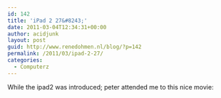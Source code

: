 ```yaml
---
id: 142
title: 'iPad 2 27&#8243;'
date: 2011-03-04T12:34:31+00:00
author: acidjunk
layout: post
guid: http://www.renedohmen.nl/blog/?p=142
permalink: /2011/03/ipad-2-27/
categories:
  - Computerz
---
```

While the ipad2 was introduced; peter attended me to this nice movie: